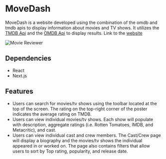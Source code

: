 # MoveDash

MoveDash is a website developed using the combination of the omdb and tmdb apis to display information about movies and TV shows. It utilizes the [TMDB Api](https://www.themoviedb.org/) and the [OMDB Api](http://www.omdbapi.com/) to display results. Link to the [website](https://entertainment-dashboard-dklvcu6pu-bartha611.vercel.app/movies)


![Movie Reviewer](https://drive.google.com/uc?id=1dELCydg9Zpnqu1KfUTeVS5ZkSHCR7AkI)

## Dependencies

- React
- Next.js

## Features
- Users can search for movies/tv shows using the toolbar located at the top of the screen.  The rating on the top-right corner of the poster indicates the average rating on TMDB.
- Users can view individual movies/tv shows.  Each show will populate with description, aggregate ratings (i.e. Rotten Tomatoes, IMDB, and Metacritic), and cast.
- Users can view individual cast and crew members.  The Cast/Crew page will display a biography and the movies/tv shows the individual appeared in or worked on.  The page also contains filters that allow users to sort by Top rating, popularity, and release date.
